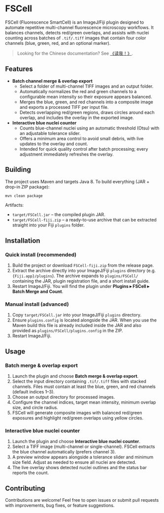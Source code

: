 # FSCell

FSCell (Fluorescence SmartCell) is an ImageJ/Fiji plugin designed to automate repetitive multi-channel fluorescence microscopy workflows. It balances channels, detects red/green overlaps, and assists with nuclei counting across batches of `.tif/.tiff` images that contain four color channels (blue, green, red, and an optional marker).

> Looking for the Chinese documentation? See [《读我！》](读我！.md).

## Features

- **Batch channel merge & overlap export**
  - Select a folder of multi-channel TIFF images and an output folder.
  - Automatically normalizes the red and green channels to a configurable mean intensity so their exposure appears balanced.
  - Merges the blue, green, and red channels into a composite image and exports a processed TIFF per input file.
  - Detects overlapping red/green regions, draws circles around each overlap, and includes the overlay in the exported image.
- **Interactive blue nuclei counter**
  - Counts blue-channel nuclei using an automatic threshold (Otsu) with an adjustable tolerance slider.
  - Offers a minimum area control to avoid small debris, with live updates to the overlay and count.
  - Intended for quick quality control after batch processing; every adjustment immediately refreshes the overlay.

## Building

The project uses Maven and targets Java 8. To build everything (JAR + drop-in ZIP package):

```bash
mvn clean package
```

Artifacts:

- `target/FSCell.jar` – the compiled plugin JAR.
- `target/FSCell-fiji.zip` – a ready-to-use archive that can be extracted straight into your Fiji `plugins` folder.

## Installation

### Quick install (recommended)

1. Build the project or download `FSCell-fiji.zip` from the release page.
2. Extract the archive directly into your ImageJ/Fiji `plugins` directory (e.g. `{Fiji.app}/plugins`). The archive expands to `plugins/FSCell/` containing the JAR, plugin registration file, and a short install guide.
3. Restart ImageJ/Fiji. You will find the plugin under **Plugins ▸ FSCell ▸ Batch Merge and Count**.

### Manual install (advanced)

1. Copy `target/FSCell.jar` into your ImageJ/Fiji `plugins` directory.
2. Ensure `plugins.config` is located alongside the JAR. When you use the Maven build this file is already included inside the JAR and also provided as `plugins/FSCell/plugins.config` in the ZIP.
3. Restart ImageJ/Fiji.

## Usage

### Batch merge & overlap export

1. Launch the plugin and choose **Batch merge & overlap export**.
2. Select the input directory containing `.tif/.tiff` files with stacked channels. Files must contain at least the blue, green, and red channels (default indices 1–3).
3. Choose an output directory for processed images.
4. Configure the channel indices, target mean intensity, minimum overlap size, and circle radius.
5. FSCell will generate composite images with balanced red/green exposures and highlight red/green overlaps using yellow circles.

### Interactive blue nuclei counter

1. Launch the plugin and choose **Interactive blue nuclei counter**.
2. Select a TIFF image (multi-channel or single-channel). FSCell extracts the blue channel automatically (prefers channel 3).
3. A preview window appears alongside a tolerance slider and minimum size field. Adjust as needed to ensure all nuclei are detected.
4. The live overlay shows detected nuclei outlines and the status bar reports the count.

## Contributing

Contributions are welcome! Feel free to open issues or submit pull requests with improvements, bug fixes, or feature suggestions.
